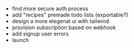 - find more secure auth process
- add "recipes" premade todo lists (exportable?)
- design a more elegenat ui with tailwind
- provision subscription based on webhook
- add signup user errors
- launch